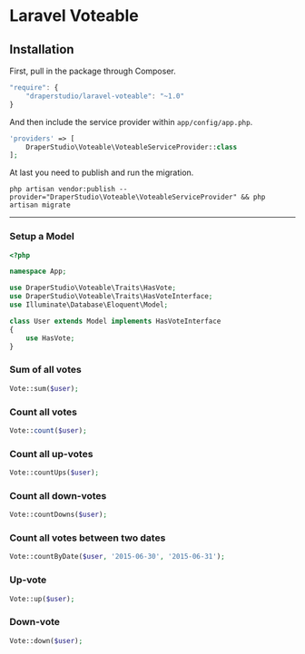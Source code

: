 # Laravel Voteable

## Installation

First, pull in the package through Composer.

```js
"require": {
    "draperstudio/laravel-voteable": "~1.0"
}
```

And then include the service provider within `app/config/app.php`.

```php
'providers' => [
    DraperStudio\Voteable\VoteableServiceProvider::class
];
```

At last you need to publish and run the migration.

```
php artisan vendor:publish --provider="DraperStudio\Voteable\VoteableServiceProvider" && php artisan migrate
```

-----

### Setup a Model
```php
<?php

namespace App;

use DraperStudio\Voteable\Traits\HasVote;
use DraperStudio\Voteable\Traits\HasVoteInterface;
use Illuminate\Database\Eloquent\Model;

class User extends Model implements HasVoteInterface
{
    use HasVote;
}

```

### Sum of all votes
```php
Vote::sum($user);
```

### Count all votes
```php
Vote::count($user);
```

### Count all up-votes
```php
Vote::countUps($user);
```

### Count all down-votes
```php
Vote::countDowns($user);
```

### Count all votes between two dates
```php
Vote::countByDate($user, '2015-06-30', '2015-06-31');
```

### Up-vote
```php
Vote::up($user);
```

### Down-vote
```php
Vote::down($user);
```
